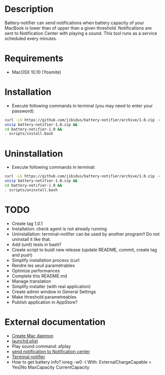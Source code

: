 # Description
Battery-notifier can send notifications when battery capacity of your MacBook is lower than of upper than a given threshold.
Notifications are sent to Notification Center with playing a sound.
This tool runs as a service scheduled every minutes.

# Requirements
- MacOSX 10.10 (Yosmite)

# Installation
- Execute following commands in terminal (you may need to enter your password):
```bash
curl -Lk https://github.com/jibidus/battery-notifier/archive/1.0.zip -o battery-notifier-1.0.zip &&
unzip battery-notifier-1.0.zip &&
cd battery-notifier-1.0 &&
. scripts/install.bash
```

# Uninstallation
- Execute following commands in terminal:
```bash
curl -Lk https://github.com/jibidus/battery-notifier/archive/1.0.zip -o battery-notifier-1.0.zip &&
unzip battery-notifier-1.0.zip &&
cd battery-notifier-1.0 &&
. scripts/uninstall.bash
```

# TODO
- Create tag 1.0.1
- Installation: check agent is not already running
- Uninstallation: terminal-notifier can be used by another program!! Do not uninstall it like that.
- Add (unit) tests in bash?
- Create script to buidl new release (update README, commit, create tag and push)
- Simplify installation procexx (curl
- Rendre les seuil paramétrables
- Optimize performances
- Complete this README.md
- Manage translation
- Simplify installer (with real application)
- Create admin window in General Settings
- Make threshold parametreables
- Publish application in AppStore?

# External documentation
- [Create Mac daemon](https://developer.apple.com/library/mac/documentation/MacOSX/Conceptual/BPSystemStartup/Chapters/CreatingLaunchdJobs.html)
- [launchd.plist](https://developer.apple.com/library/mac/documentation/Darwin/Reference/ManPages/man5/launchd.plist.5.html#//apple_ref/doc/man/5/launchd.plist)
- Play sound command: afplay
- [send notification to Notification center](http://osxdaily.com/2012/08/03/send-an-alert-to-notification-center-from-the-command-line-in-os-x/)
- [Terminal notifier](https://github.com/alloy/terminal-notifier)
- How to get battery info?
	ioreg -w0 -l
	With:
		ExternalChargeCapable = Yes|No
		MaxCapacity
		CurrentCapacity
		